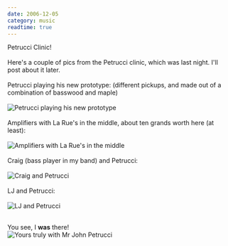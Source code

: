 ```yaml
---
date: 2006-12-05
category: music
readtime: true
---
```

Petrucci Clinic!<br /><br />Here's a couple of pics from the Petrucci clinic, which was last night. I'll post about it later.<br /><br />Petrucci playing his new prototype: (different pickups, and made out of a combination of basswood and maple)<br /><br /><img src="/pics/Clinic 1.jpg" alt="Petrucci playing his new prototype" style="float: none" /><br /><br />Amplifiers with La Rue's in the middle, about ten grands worth here (at least):<br /><br /><img src="/pics/Clinic 2.jpg" alt="Amplifiers with La Rue's in the middle" style="float: none" /><br /><br />Craig (bass player in my band) and Petrucci:<br /><br /><img src="/pics/Clinic 3.jpg" alt="Craig and Petrucci" style="float: none" /><br /><br />LJ and Petrucci:<br /><br /><img src="/pics/Clinic 4.jpg" alt="LJ and Petrucci" style="float: none" /><br /><br />

You see, I <b>was</b> there!<br /><img src="/pics/clinic5.jpg" alt="Yours truly with Mr John Petrucci" style="float: none" />